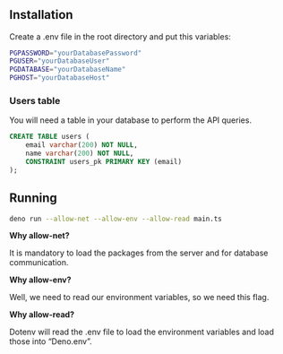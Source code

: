 #
## Installation

Create a .env file in the root directory and put this variables:

```bash
PGPASSWORD="yourDatabasePassword"
PGUSER="yourDatabaseUser"
PGDATABASE="yourDatabaseName"
PGHOST="yourDatabaseHost"
```

### Users table

You will need a table in your database to perform the API queries.

```sql
CREATE TABLE users (
	email varchar(200) NOT NULL,
	name varchar(200) NOT NULL,
	CONSTRAINT users_pk PRIMARY KEY (email)
);
```

## Running

```bash
deno run --allow-net --allow-env --allow-read main.ts 
```

**Why allow-net?**

It is mandatory to load the packages from the server and for database communication.

**Why allow-env?**

Well, we need to read our environment variables, so we need this flag.

**Why allow-read?**

Dotenv will read the .env file to load the environment variables and load those into “Deno.env”.
